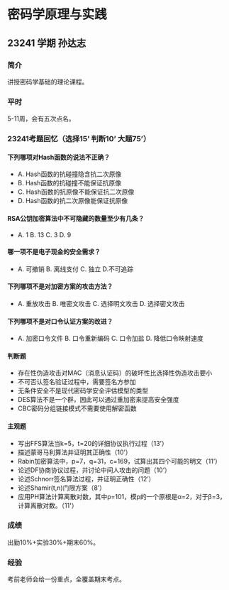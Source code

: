 # 密码学原理与实践

## 23241 学期 孙达志

### 简介

讲授密码学基础的理论课程。

### 平时

5-11周，会有五次点名。

### 23241考题回忆（选择15’ 判断10’ 大题75’）

#### 下列哪项对Hash函数的说法不正确？
- A. Hash函数的抗碰撞隐含抗二次原像
- B. Hash函数的抗碰撞不能保证抗原像
- C. Hash函数的抗原像不能保证抗二次原像
- D. Hash函数的抗二次原像能保证抗原像
#### RSA公钥加密算法中不可隐藏的数量至少有几条？
- A. 1 B. 13 C. 3 D. 9
#### 哪一项不是电子现金的安全需求？
- A. 可撤销 B. 离线支付 C. 独立 D.不可追踪
#### 下列哪项不是对加密方案的攻击方法？
- A. 重放攻击 B. 唯密文攻击 C. 选择明文攻击 D. 选择密文攻击
#### 下列哪项不是对口令认证方案的改进？
- A. 加密口令文件 B. 口令重新编码 C. 口令加盐 D. 降低口令映射速度

#### 判断题
- 存在性伪造攻击对MAC（消息认证码）的破坏性比选择性伪造攻击要小
- 不可否认签名验证过程中，需要签名方参加
- 无条件安全不是现代密码学安全评估模型的类型
- DES算法不是一个群，因此可以通过重加密来提高安全强度
- CBC密码分组链接模式不需要使用解密函数

#### 主观题
- 写出FFS算法当k=5，t=20的详细协议执行过程（13’）
- 描述蒙哥马利算法并证明其正确性（10’）
- Rabin加密算法中，p=7，q=31，c=169，试算出其四个可能的明文（11’）
- 论述DF协商协议过程，并讨论中间人攻击的问题（10’）
- 论述Schnorr签名算法过程，并证明正确性（12’）
- 论述Shamir(t,n)门限方案（8’）
- 应用PH算法计算离散对数，其中p=101，模p的一个原根是α=2，对于β=3，计算离散对数。（11'）

### 成绩

出勤10%+实验30%+期末60%。

### 经验

考前老师会给一份重点，全覆盖期末考点。
